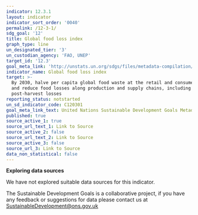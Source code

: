 ```yaml
---
indicator: 12.3.1
layout: indicator
indicator_sort_order: '0040'
permalink: /12-3-1/
sdg_goal: '12'
title: Global food loss index
graph_type: line
un_designated_tier: '3'
un_custodian_agency: 'FAO, UNEP'
target_id: '12.3'
goal_meta_link: 'http://unstats.un.org/sdgs/files/metadata-compilation/Metadata-Goal-12.pdf'
indicator_name: Global food loss index
target: >-
  By 2030, halve per capita global food waste at the retail and consumer levels
  and reduce food losses along production and supply chains, including
  post-harvest losses
reporting_status: notstarted
un_sd_indicator_code: C120301
goal_meta_link_text: United Nations Sustainable Development Goals Metadata (pdf 782kB)
published: true
source_active_1: true
source_url_text_1: Link to Source
source_active_2: false
source_url_text_2: Link to Source
source_active_3: false
source_url_3: Link to Source
data_non_statistical: false
---
```

**Exploring data sources**

We have not explored suitable data sources for this indicator. 

The Sustainable Development Goals is a collaborative project, if you have any feedback or suggestions for data please contact us at <SustainableDevelopment@ons.gov.uk>
